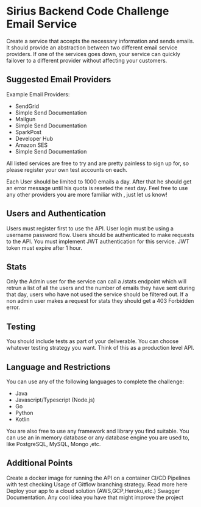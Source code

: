# Sirius Backend Code Challenge Email Service

Create a service that accepts the necessary information and sends emails. It should provide an abstraction between two different email service providers. If one of the services goes down, your service can quickly failover to a different provider without affecting your customers.

## Suggested Email Providers
Example Email Providers: 
- SendGrid 
- Simple Send Documentation 
- Mailgun 
- Simple Send Documentation 
- SparkPost 
- Developer Hub 
- Amazon SES 
- Simple Send Documentation

All listed services are free to try and are pretty painless to sign up for, so please register your own test accounts on each.

Each User should be limited to 1000 emails a day. After that he should get an error message until his quota is reseted the next day.
Feel free to use any other providers you are more familiar with , just let us know!

## Users and Authentication
Users must register first to use the API. User login must be using a username password flow.
Users should be authenticated to make requests to the API. You must implement JWT authentication for this service. JWT token must expire after 1 hour.

## Stats
Only the Admin user for the service can call a /stats endpoint which will retrun a list of all the users and the number of emails they have sent during that day, users who have not used the service should be filtered out.
If a non admin user makes a request for stats they should get a 403 Forbidden error.

## Testing
You should include tests as part of your deliverable. You can choose whatever testing strategy you want. Think of this as a production level API.

## Language and Restrictions
You can use any of the following languages to complete the challenge:
- Java
- Javascript/Typescript (Node.js) 
- Go
- Python 
- Kotlin

You are also free to use any framework and library you find suitable. You can use an in memory database or any database engine you are used to, like PostgreSQL, MySQL, Mongo ,etc.

## Additional Points
Create a docker image for running the API on a container CI/CD Pipelines with test checking
Usage of Gitflow branching strategy. Read more here
Deploy your app to a cloud solution (AWS,GCP,Heroku,etc.) Swagger Documentation.
Any cool idea you have that might improve the project